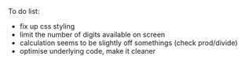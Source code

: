 To do list:
- fix up css styling
- limit the number of digits available on screen
- calculation seems to be slightly off somethings (check prod/divide)
- optimise underlying code, make it cleaner
